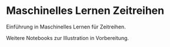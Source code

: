 # Maschinelles Lernen Zeitreihen
Einführung in Maschinelles Lernen für Zeitreihen.

Weitere Notebooks zur Illustration in Vorbereitung.
